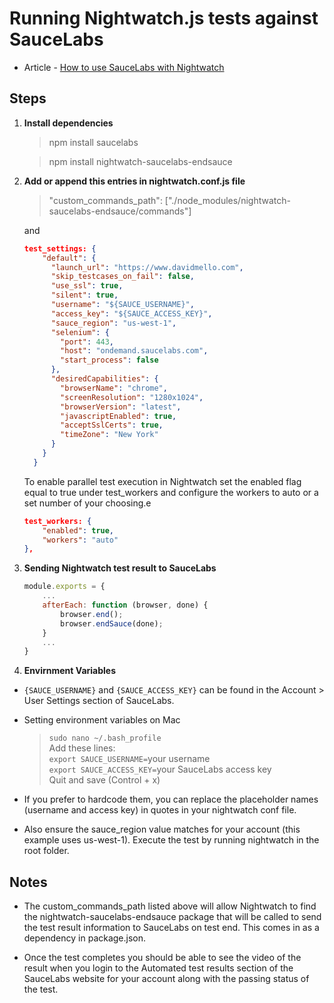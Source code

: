 # Running Nightwatch.js tests against SauceLabs

- Article - [How to use SauceLabs with Nightwatch](https://www.davidmello.com/how-to-use-nightwatch-with-saucelabs/)

## Steps

1) **Install dependencies**

    > npm install saucelabs 

    > npm install nightwatch-saucelabs-endsauce

2) **Add or append this entries in nightwatch.conf.js file**

    > "custom_commands_path": ["./node_modules/nightwatch-saucelabs-endsauce/commands"]

    and
    ```json
    test_settings: {
        "default": {
          "launch_url": "https://www.davidmello.com",
          "skip_testcases_on_fail": false,
          "use_ssl": true,
          "silent": true,
          "username": "${SAUCE_USERNAME}",
          "access_key": "${SAUCE_ACCESS_KEY}",
          "sauce_region": "us-west-1",
          "selenium": {
            "port": 443,
            "host": "ondemand.saucelabs.com",
            "start_process": false
          },
          "desiredCapabilities": {
            "browserName": "chrome",
            "screenResolution": "1280x1024",
            "browserVersion": "latest",
            "javascriptEnabled": true,
            "acceptSslCerts": true,
            "timeZone": "New York"
          }
        }
      }
    ```

    To enable parallel test execution in Nightwatch set the enabled flag equal to true under test_workers and configure the workers to auto or a set number of your choosing.e

    ```json
    test_workers: {
        "enabled": true,
        "workers": "auto"
    },
    ```

3. **Sending Nightwatch test result to SauceLabs**

    ```js
    module.exports = {
        ...
        afterEach: function (browser, done) {
            browser.end();
            browser.endSauce(done);
        }
        ...
    }
    ```

4. **Envirnment Variables**

* `{SAUCE_USERNAME}` and `{SAUCE_ACCESS_KEY}` can be found in the Account > User Settings section of SauceLabs. 

* Setting environment variables on Mac

  > `sudo nano ~/.bash_profile` <br/>
  Add these lines: <br/>
  `export SAUCE_USERNAME=`your username <br/>
  `export SAUCE_ACCESS_KEY=`your SauceLabs access key <br/>
  Quit and save (Control + x)

*  If you prefer to hardcode them, you can replace the placeholder names (username and access key) in quotes in your nightwatch conf file.

* Also ensure the sauce_region value matches for your account (this example uses us-west-1).
Execute the test by running nightwatch in the root folder.



## Notes

* The custom_commands_path listed above will allow Nightwatch to find the nightwatch-saucelabs-endsauce package that will be called to send the test result information to SauceLabs on test end. This comes in as a dependency in package.json.

* Once the test completes you should be able to see the video of the result when you login to the Automated test results section of the SauceLabs website for your account along with the passing status of the test.